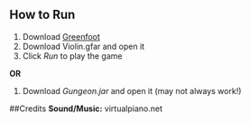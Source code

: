 ## How to Run

1. Download [Greenfoot](https://www.greenfoot.org/download)
2. Download Violin.gfar and open it
3. Click *Run* to play the game

**OR**
1. Download *Gungeon.jar* and open it (may not always work!)

##Credits
**Sound/Music:** virtualpiano.net

